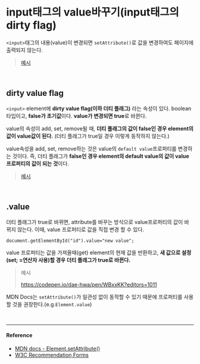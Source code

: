 # input태그의 value바꾸기(input태그의 dirty flag)

`<input>`태그의 내용(value)이 변경되면 `setAttribute()`로 값을 변경하여도 페이지에 출력되지 않는다.

> [예시](https://codepen.io/dae-hwa/pen/NVrRvm?editors=1010)

<br/>

## dirty value flag

`<input>` element에 **dirty value flag(이하 더티 플래그)** 라는 속성이 있다. boolean 타입이고, **false가 초기값**이다. **value가 변경되면 true**로 바뀐다.

value의 속성이 add, set, remove될 때, **더티 플래그의 값이 false인 경우 element의 값이 value값이 된다.** (더티 플래그가 true일 경우 이렇게 동작하지 않는다.)

value속성을 add, set, remove하는 것은 value의 `default value`프로퍼티를 변경하는 것이다. 즉, 더티 플래그가 **false인 경우 element의 default value의 값이 value 프로퍼티의 값이 되는 것**이다.

> [예시](https://codepen.io/dae-hwa/pen/gJMwQq)

<br/>

## .value

더티 플래그가 true로 바뀌면, attribute를 바꾸는 방식으로 value프로퍼티의 값이 바뀌지 않는다. 이때, value 프로퍼티로 값을 직접 변경 할 수 있다.

```
document.getElementById("id").value="new value";
```

value 프로퍼티는 값을 가져올때(get) element의 현재 값을 반환하고, **새 값으로 설정(set; =연산자 사용)할 경우 더티 플래그가 true로 바뀐다.**

> 예시
>
> <https://codepen.io/dae-hwa/pen/WBxxKK?editors=1011>

MDN Docs는 `setAttribute()`가 일관성 없이 동작할 수 있기 때문에 프로퍼티를 사용할 것을 권장한다.(e.g.`Element.value`)

<br/>

---

#### Reference

- [MDN docs - Element.setAttribute()](https://developer.mozilla.org/en-US/docs/Web/API/Element/setAttribute#Notes)
- [W3C Recommendation,Forms](https://www.w3.org/TR/html5/sec-forms.html#input-dirty-value-flag)

